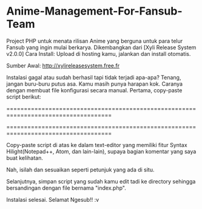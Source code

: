 # Anime-Management-For-Fansub-Team
Project PHP untuk menata rilisan Anime yang berguna untuk para telur Fansub yang ingin mulai berkarya. Dikembangkan dari [Xyli Release System v2.0.0]
Cara Install: Upload di hosting kamu, jalankan dan install otomatis.

Sumber Awal: http://xylireleasesystem.free.fr

Instalasi gagal atau sudah berhasil tapi tidak terjadi apa-apa? Tenang, jangan buru-buru putus asa. Kamu masih punya harapan kok. Caranya dengan membuat file konfigurasi secara manual. Pertama, copy-paste script berikut:

====================================================================================

====================================================================================

Copy-paste script di atas ke dalam text-editor yang memiliki fitur Syntax Hilight(Notepad++, Atom, dan lain-lain), supaya bagian komentar yang saya buat kelihatan. 

Nah, isilah dan sesuaikan seperti petunjuk yang ada di situ.

Selanjutnya, simpan script yang sudah kamu edit tadi ke directory sehingga bersandingan dengan file bernama "index.php".

Instalasi selesai. Selamat Ngesub!! :v


